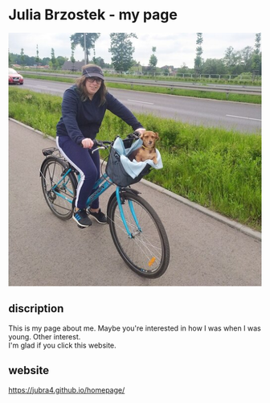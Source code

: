 # Julia Brzostek - my page

![Julia Brzostek](https://github.com/jubra4/homepage/blob/main/image/T01RG0VJ7FF-U04AR9EKDN3-97e64d41071f-512.jpg)

## discription

This is my page about me. Maybe you're interested in how I was when I was young.
Other interest. 
<br>I'm glad if you click this website.</br>

## website

https://jubra4.github.io/homepage/
